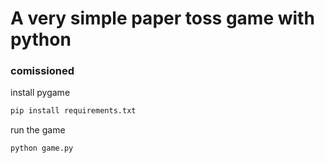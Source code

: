 # A very simple paper toss game with python

### comissioned

install pygame

```py
pip install requirements.txt
```

run the game

```py
python game.py
```
